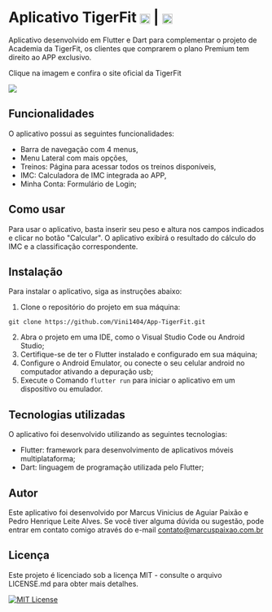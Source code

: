
# Aplicativo TigerFit <img align="center" alt="Vini-HTML" height="20" width="20" src="https://cdn.jsdelivr.net/gh/devicons/devicon/icons/dart/dart-original.svg" /> | <img align="center" alt="Vini-HTML" height="20" width="20" src="https://cdn.jsdelivr.net/gh/devicons/devicon/icons/flutter/flutter-original.svg" />

Aplicativo desenvolvido em Flutter e Dart para complementar o projeto de Academia da TigerFit, os clientes que comprarem o plano Premium tem direito ao APP exclusivo.

Clique na imagem e confira o site oficial da TigerFit <br>

[<img src="https://tygerfit.marcuspaixao.com.br/img/Logo%20TigerFit%20Branco.png">](https://tygerfit.marcuspaixao.com.br/)


## Funcionalidades

O aplicativo possui as seguintes funcionalidades:
- Barra de navegação com 4 menus,
- Menu Lateral com mais opções,
- Treinos: Página para acessar todos os treinos disponíveis,
- IMC: Calculadora de IMC integrada ao APP,
- Minha Conta: Formulário de Login;

## Como usar

Para usar o aplicativo, basta inserir seu peso e altura nos campos indicados e clicar no botão "Calcular". O aplicativo exibirá o resultado do cálculo do IMC e a classificação correspondente.

## Instalação

Para instalar o aplicativo, siga as instruções abaixo:

1. Clone o repositório do projeto em sua máquina:
```git
git clone https://github.com/Vini1404/App-TigerFit.git
```
2. Abra o projeto em uma IDE, como o Visual Studio Code ou Android Studio;
3. Certifique-se de ter o Flutter instalado e configurado em sua máquina;
4. Configure o Android Emulator, ou conecte o seu celular android no computador ativando a depuração usb;
5. Execute o Comando `flutter run` para iniciar o aplicativo em um dispositivo ou emulador.

## Tecnologias utilizadas

O aplicativo foi desenvolvido utilizando as seguintes tecnologias:

- Flutter: framework para desenvolvimento de aplicativos móveis multiplataforma;
- Dart: linguagem de programação utilizada pelo Flutter;

## Autor

Este aplicativo foi desenvolvido por Marcus Vinicius de Aguiar Paixão e Pedro Henrique Leite Alves. Se você tiver alguma dúvida ou sugestão, pode entrar em contato comigo através do e-mail contato@marcuspaixao.com.br


## Licença

Este projeto é licenciado sob a licença MIT - consulte o arquivo LICENSE.md para obter mais detalhes.

[![MIT License](https://img.shields.io/badge/License-MIT-green.svg)](https://github.com/Vini1404/App-TigerFit/blob/main/LICENSE.md)
